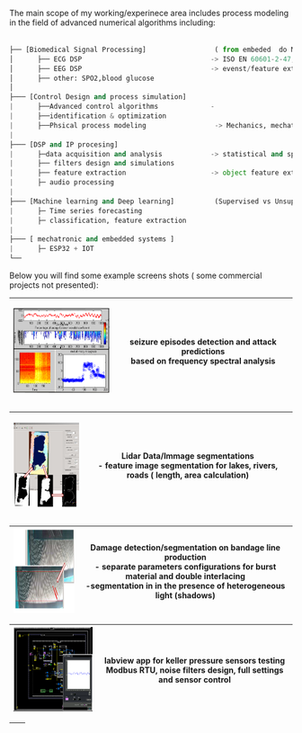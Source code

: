 
The main scope of my working/experinece area includes process modeling in the field of advanced numerical algorithms including:
 ```python
 
├── [Biomedical Signal Processing]                 ( from embeded  do Machone learning solutions) 
│      ├── ECG DSP                                -> ISO EN 60601-2-47,-2-27, -2-25 +ISO 14971 
│      ├── EEG DSP                                -> evenst/feature extraction  
│      ├── other: SPO2,blood glucose      
│    
├─── [Control Design and process simulation]
|      ├──Advanced control algorithms             -
|      ├──identification & optimization          
|      ├──Phsical process modeling                 -> Mechanics, mechatronics sustems,  Vibration analysis, dynamic simulations 
|
├─── [DSP and IP procesing]
|      ├─data acquisition and analysis            -> statistical and spectral methods 
|      ├── filters design and simulations
|      ├── feature extraction                     -> object feature extraction, detection and tracking 
|      ├─ audio processing   
|
├─── [Machine learning and Deep learning]          (Supervised vs Unsupervised methods)      
|      ├─ Time series forecasting
|      ├─ classification, feature extraction
|
├─── [ mechatronic and embedded systems ]          
|      ├─ ESP32 + IOT 
└──  
 
 ``` 
 
Below you will find some example screens shots ( some commercial projects not presented): 
 
 

| <p align="center"> <img src="https://github.com/2dof/briefcase/blob/main/drawnings/edf1.png" width="200" height="150" /> | seizure episodes detection and attack predictions <br /> based on frequency spectral analysis |
| --- | --- |

 
 |<p align="center"> <img src="https://github.com/2dof/briefcase/blob/main/drawnings/lidar.png" width="200" height="150" /> | Lidar Data/Immage segmentations <br /> - feature image segmentation for lakes, rivers, roads ( length, area calculation)  |
| --- | --- |
 
   | <img src="https://github.com/2dof/briefcase/blob/main/drawnings/material_damage.png" width="200" height="150" /> |  Damage detection/segmentation on bandage line production <br /> - separate parameters configurations for burst material and double interlacing <br /> -segmentation in in the presence of heterogeneous light (shadows) |
| --- | --- |
 
| <img src="https://github.com/2dof/briefcase/blob/main/drawnings/labview_keller.png" width="200" height="150" /> | labview app for keller pressure sensors testing <br />   Modbus RTU,  noise filters design, full settings and sensor control |
| --- | --- |  
 
 
| <image> | <Description> |
| --- | --- |
 
 
